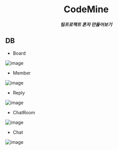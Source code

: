  <div align=center>
  <h1>CodeMine</h1>
 
   <h5>팀프로젝트 혼자 만들어보기</h5>
  </div>
   
 ## DB
  - Board
  
   ![image](https://user-images.githubusercontent.com/84279882/130461647-cdbe4707-94d6-4a01-a17a-5dca0d12d286.png)
   
  - Member
  
  ![image](https://user-images.githubusercontent.com/84279882/130461787-14ac7787-fa32-42bb-93a8-0938c5e5702f.png)

 - Reply

 ![image](https://user-images.githubusercontent.com/84279882/130461855-974fa263-a1c7-473d-b836-4e59ca259950.png)

 - ChatRoom
 
 ![image](https://user-images.githubusercontent.com/84279882/130461947-ded197cd-fb7c-48ee-9703-e7c9e00c3d37.png)

 - Chat
 
 ![image](https://user-images.githubusercontent.com/84279882/130462000-14e3d69d-09f3-4fec-a09d-b8515f04a959.png)

  
